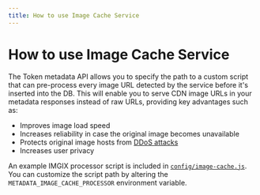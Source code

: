 ```yaml
---
title: How to use Image Cache Service
---
```


# How to use Image Cache Service

The Token metadata API allows you to specify the path to a custom script that can pre-process every image URL detected by the service before it's inserted into the DB. This will enable you to serve CDN image URLs in your metadata responses instead of raw URLs, providing key advantages such as:

* Improves image load speed
* Increases reliability in case the original image becomes unavailable
* Protects original image hosts from [DDoS attacks](https://wikipedia.org/wiki/Denial-of-service_attack)
* Increases user privacy

An example IMGIX processor script is included in [`config/image-cache.js`](https://github.com/hirosystems/token-metadata-api/blob/master/config/image-cache.js).
You can customize the script path by altering the `METADATA_IMAGE_CACHE_PROCESSOR` environment variable.